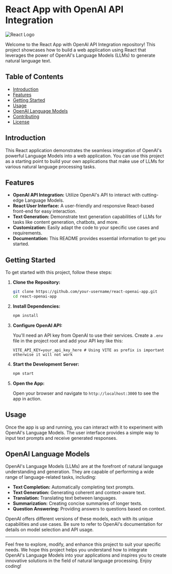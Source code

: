# React App with OpenAI API Integration

![React Logo](https://upload.wikimedia.org/wikipedia/commons/a/a7/React-icon.svg)

Welcome to the React App with OpenAI API Integration repository! This project showcases how to build a web application using React that leverages the power of OpenAI's Language Models (LLMs) to generate natural language text.

## Table of Contents

- [Introduction](#introduction)
- [Features](#features)
- [Getting Started](#getting-started)
- [Usage](#usage)
- [OpenAI Language Models](#openai-language-models)
- [Contributing](#contributing)
- [License](#license)

## Introduction

This React application demonstrates the seamless integration of OpenAI's powerful Language Models into a web application. You can use this project as a starting point to build your own applications that make use of LLMs for various natural language processing tasks.

## Features

- **OpenAI API Integration:** Utilize OpenAI's API to interact with cutting-edge Language Models.
- **React User Interface:** A user-friendly and responsive React-based front-end for easy interaction.
- **Text Generation:** Demonstrate text generation capabilities of LLMs for tasks like content generation, chatbots, and more.
- **Customization:** Easily adapt the code to your specific use cases and requirements.
- **Documentation:** This README provides essential information to get you started.

## Getting Started

To get started with this project, follow these steps:

1. **Clone the Repository:**

   ```bash
   git clone https://github.com/your-username/react-openai-app.git
   cd react-openai-app
   ```

2. **Install Dependencies:**

   ```bash
   npm install
   ```

3. **Configure OpenAI API:**

   You'll need an API key from OpenAI to use their services. Create a `.env` file in the project root and add your API key like this:

   ```
   VITE_API_KEY=your_api_key_here # Using VITE as prefix is important otherwise it will not work
   ```

4. **Start the Development Server:**

   ```bash
   npm start
   ```

5. **Open the App:**

   Open your browser and navigate to `http://localhost:3000` to see the app in action.

## Usage

Once the app is up and running, you can interact with it to experiment with OpenAI's Language Models. The user interface provides a simple way to input text prompts and receive generated responses.

## OpenAI Language Models

OpenAI's Language Models (LLMs) are at the forefront of natural language understanding and generation. They are capable of performing a wide range of language-related tasks, including:

- **Text Completion:** Automatically completing text prompts.
- **Text Generation:** Generating coherent and context-aware text.
- **Translation:** Translating text between languages.
- **Summarization:** Creating concise summaries of longer texts.
- **Question Answering:** Providing answers to questions based on context.

OpenAI offers different versions of these models, each with its unique capabilities and use cases. Be sure to refer to OpenAI's documentation for details on model selection and API usage.


---

Feel free to explore, modify, and enhance this project to suit your specific needs. We hope this project helps you understand how to integrate OpenAI's Language Models into your applications and inspires you to create innovative solutions in the field of natural language processing. Enjoy coding!